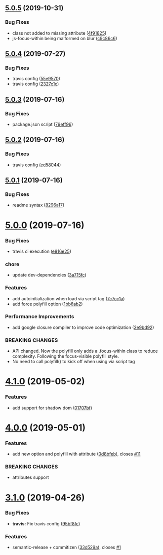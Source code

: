 ## [5.0.5](https://github.com/matteobad/focus-within-polyfill/compare/v5.0.4...v5.0.5) (2019-10-31)


### Bug Fixes

* class not added to missing attribute ([4f91825](https://github.com/matteobad/focus-within-polyfill/commit/4f91825))
* js-focus-within being malformed on blur ([c9c86c6](https://github.com/matteobad/focus-within-polyfill/commit/c9c86c6))

## [5.0.4](https://github.com/matteobad/focus-within-polyfill/compare/v5.0.3...v5.0.4) (2019-07-27)


### Bug Fixes

* travis config ([55e9570](https://github.com/matteobad/focus-within-polyfill/commit/55e9570))
* travis config ([2327c1c](https://github.com/matteobad/focus-within-polyfill/commit/2327c1c))

## [5.0.3](https://github.com/matteobad/focus-within-polyfill/compare/v5.0.2...v5.0.3) (2019-07-16)


### Bug Fixes

* package.json script ([79eff96](https://github.com/matteobad/focus-within-polyfill/commit/79eff96))

## [5.0.2](https://github.com/matteobad/focus-within-polyfill/compare/v5.0.1...v5.0.2) (2019-07-16)


### Bug Fixes

* travis config ([ed58044](https://github.com/matteobad/focus-within-polyfill/commit/ed58044))

## [5.0.1](https://github.com/matteobad/focus-within-polyfill/compare/v5.0.0...v5.0.1) (2019-07-16)


### Bug Fixes

* readme syntax ([8296a17](https://github.com/matteobad/focus-within-polyfill/commit/8296a17))

# [5.0.0](https://github.com/matteobad/focus-within-polyfill/compare/v4.1.0...v5.0.0) (2019-07-16)


### Bug Fixes

* travis ci execution ([e816e25](https://github.com/matteobad/focus-within-polyfill/commit/e816e25))


### chore

* update dev-dependencies ([3a715fc](https://github.com/matteobad/focus-within-polyfill/commit/3a715fc))


### Features

* add autoinitialization when load via script tag ([7c7cc1a](https://github.com/matteobad/focus-within-polyfill/commit/7c7cc1a))
* add force polyfill option ([1bb6ab2](https://github.com/matteobad/focus-within-polyfill/commit/1bb6ab2))


### Performance Improvements

* add google closure compiler to improve code optimization ([2e9bd92](https://github.com/matteobad/focus-within-polyfill/commit/2e9bd92))


### BREAKING CHANGES

* API changed. Now the polyfill only adds a .focus-within class to reduce complexity.
Following the focus-visible polyfill style.
* No need to call polyfill() to kick off when using via script tag

# [4.1.0](https://github.com/matteobad/focus-within-polyfill/compare/v4.0.0...v4.1.0) (2019-05-02)


### Features

* add support for shadow dom ([01707bf](https://github.com/matteobad/focus-within-polyfill/commit/01707bf))

# [4.0.0](https://github.com/matteobad/focus-within-polyfill/compare/v3.1.0...v4.0.0) (2019-05-01)


### Features

* add new option and polyfill with attribute ([0d8bfeb](https://github.com/matteobad/focus-within-polyfill/commit/0d8bfeb)), closes [#11](https://github.com/matteobad/focus-within-polyfill/issues/11)


### BREAKING CHANGES

* attributes support

# [3.1.0](https://github.com/matteobad/focus-within-polyfill/compare/v3.0.1...v3.1.0) (2019-04-26)


### Bug Fixes

* **travis:** Fix travis config ([95bf8fc](https://github.com/matteobad/focus-within-polyfill/commit/95bf8fc))


### Features

* semantic-release + commitizen ([33d529a](https://github.com/matteobad/focus-within-polyfill/commit/33d529a)), closes [#1](https://github.com/matteobad/focus-within-polyfill/issues/1)
